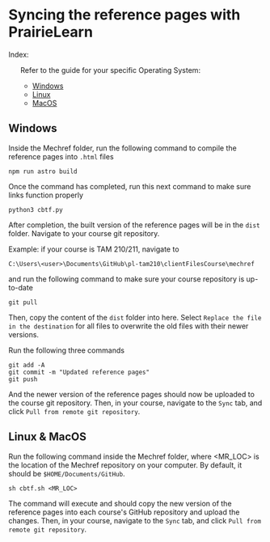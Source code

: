 # Syncing the reference pages with PrairieLearn

Index:
<ul>
    Refer to the guide for your specific Operating System:
    <ul>
        <li><a href="#windows">Windows</a></li>
        <li><a href="#linux">Linux</a></li>
        <li><a href="#linux">MacOS</a></li>
    </ul>
</ul>

## <a id="windows">Windows</a>

Inside the Mechref folder, run the following command to compile the reference pages into `.html` files
```
npm run astro build
```

Once the command has completed, run this next command to make sure links function properly
```
python3 cbtf.py
```

After completion, the built version of the reference pages will be in the `dist` folder. Navigate to your course git repository. 

Example: if your course is TAM 210/211, navigate to
```
C:\Users\<user>\Documents\GitHub\pl-tam210\clientFilesCourse\mechref
```
and run the following command to make sure your course repository is up-to-date
```
git pull
```
Then, copy the content of the `dist` folder into here. Select `Replace the file in the destination` for all files to overwrite the old files with their newer versions.

Run the following three commands
```
git add -A
git commit -m "Updated reference pages"
git push
```

And the newer version of the reference pages should now be uploaded to the course git repository. Then, in your course, navigate to the `Sync` tab, and click `Pull from remote git repository`.

## <a id="linux">Linux & MacOS</a>

Run the following command inside the Mechref folder, where &lt;MR_LOC&gt; is the location of the Mechref repository on your computer. By default, it should be `$HOME/Documents/GitHub`.

```
sh cbtf.sh <MR_LOC>
```

The command will execute and should copy the new version of the reference pages into each course's GitHub repository and upload the changes. Then, in your course, navigate to the `Sync` tab, and click `Pull from remote git repository`.
